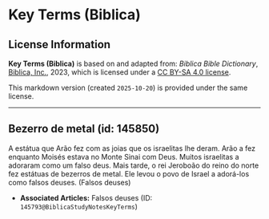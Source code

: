 # Key Terms (Biblica)

## License Information

**Key Terms (Biblica)** is based on and adapted from: _Biblica Bible Dictionary_, [Biblica, Inc.](https://www.biblica.com/), 2023, which is licensed under a [CC BY-SA 4.0 license](https://creativecommons.org/licenses/by-sa/4.0/legalcode.en).

This markdown version (created `2025-10-20`) is provided under the same license.



--------------------------------

## Bezerro de metal (id: 145850)

A estátua que Arão fez com as joias que os israelitas lhe deram. Arão a fez enquanto Moisés estava no Monte Sinai com Deus. Muitos israelitas a adoraram como um falso deus. Mais tarde, o rei Jeroboão do reino do norte fez estátuas de bezerros de metal. Ele levou o povo de Israel a adorá\-los como falsos deuses. (Falsos deuses)

* **Associated Articles:** Falsos deuses (ID: `145793@BiblicaStudyNotesKeyTerms`)


